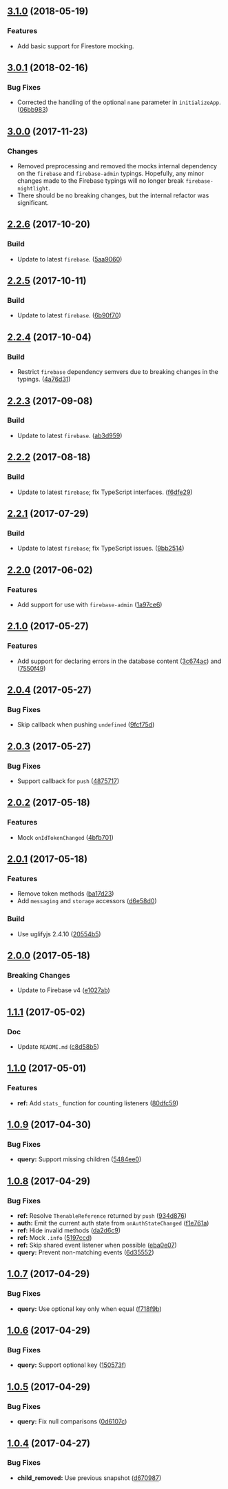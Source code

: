 <a name="3.1.0"></a>
## [3.1.0](https://github.com/cartant/firebase-nightlight/compare/v3.0.1...v3.1.0) (2018-05-19)

### Features

* Add basic support for Firestore mocking.

<a name="3.0.1"></a>
## [3.0.1](https://github.com/cartant/firebase-nightlight/compare/v3.0.0...v3.0.1) (2018-02-16)

### Bug Fixes

* Corrected the handling of the optional `name` parameter in `initializeApp`. ([06bb983](https://github.com/cartant/firebase-nightlight/commit/06bb983))

<a name="3.0.0"></a>
## [3.0.0](https://github.com/cartant/firebase-nightlight/compare/v2.2.6...v3.0.0) (2017-11-23)

### Changes

* Removed preprocessing and removed the mocks internal dependency on the `firebase` and `firebase-admin` typings. Hopefully, any minor changes made to the Firebase typings will no longer break `firebase-nightlight`.
* There should be no breaking changes, but the internal refactor was significant.

<a name="2.2.6"></a>
## [2.2.6](https://github.com/cartant/firebase-nightlight/compare/v2.2.5...v2.2.6) (2017-10-20)

### Build

* Update to latest `firebase`. ([5aa9060](https://github.com/cartant/firebase-nightlight/commit/5aa9060))

<a name="2.2.5"></a>
## [2.2.5](https://github.com/cartant/firebase-nightlight/compare/v2.2.4...v2.2.5) (2017-10-11)

### Build

* Update to latest `firebase`. ([6b90f70](https://github.com/cartant/firebase-nightlight/commit/6b90f70))

<a name="2.2.4"></a>
## [2.2.4](https://github.com/cartant/firebase-nightlight/compare/v2.2.3...v2.2.4) (2017-10-04)

### Build

* Restrict `firebase` dependency semvers due to breaking changes in the typings. ([4a76d31](https://github.com/cartant/firebase-nightlight/commit/4a76d31))

<a name="2.2.3"></a>
## [2.2.3](https://github.com/cartant/firebase-nightlight/compare/v2.2.2...v2.2.3) (2017-09-08)

### Build

* Update to latest `firebase`. ([ab3d959](https://github.com/cartant/firebase-nightlight/commit/ab3d959))

<a name="2.2.2"></a>
## [2.2.2](https://github.com/cartant/firebase-nightlight/compare/v2.2.1...v2.2.2) (2017-08-18)

### Build

* Update to latest `firebase`; fix TypeScript interfaces. ([f6dfe29](https://github.com/cartant/firebase-nightlight/commit/f6dfe29))

<a name="2.2.1"></a>
## [2.2.1](https://github.com/cartant/firebase-nightlight/compare/v2.2.0...v2.2.1) (2017-07-29)

### Build

* Update to latest `firebase`; fix TypeScript issues. ([9bb2514](https://github.com/cartant/firebase-nightlight/commit/9bb2514))

<a name="2.2.0"></a>
## [2.2.0](https://github.com/cartant/firebase-nightlight/compare/v2.1.0...v2.2.0) (2017-06-02)

### Features

* Add support for use with `firebase-admin` ([1a97ce6](https://github.com/cartant/firebase-nightlight/commit/1a97ce6))

<a name="2.1.0"></a>
## [2.1.0](https://github.com/cartant/firebase-nightlight/compare/v2.0.4...v2.1.0) (2017-05-27)

### Features

* Add support for declaring errors in the database content ([3c674ac](https://github.com/cartant/firebase-nightlight/commit/3c674ac)) and ([7550f49](https://github.com/cartant/firebase-nightlight/commit/7550f49))

<a name="2.0.4"></a>
## [2.0.4](https://github.com/cartant/firebase-nightlight/compare/v2.0.3...v2.0.4) (2017-05-27)

### Bug Fixes

* Skip callback when pushing `undefined` ([9fcf75d](https://github.com/cartant/firebase-nightlight/commit/9fcf75d))

<a name="2.0.3"></a>
## [2.0.3](https://github.com/cartant/firebase-nightlight/compare/v2.0.2...v2.0.3) (2017-05-27)

### Bug Fixes

* Support callback for `push` ([4875717](https://github.com/cartant/firebase-nightlight/commit/4875717))

<a name="2.0.2"></a>
## [2.0.2](https://github.com/cartant/firebase-nightlight/compare/v2.0.1...v2.0.2) (2017-05-18)

### Features

* Mock `onIdTokenChanged` ([4bfb701](https://github.com/cartant/firebase-nightlight/commit/4bfb701))

<a name="2.0.1"></a>
## [2.0.1](https://github.com/cartant/firebase-nightlight/compare/v2.0.0...v2.0.1) (2017-05-18)

### Features

* Remove token methods ([ba17d23](https://github.com/cartant/firebase-nightlight/commit/ba17d23))
* Add `messaging` and `storage` accessors ([d6e58d0](https://github.com/cartant/firebase-nightlight/commit/d6e58d0))

### Build

* Use uglifyjs 2.4.10 ([20554b5](https://github.com/cartant/firebase-nightlight/commit/20554b5))

<a name="2.0.0"></a>
## [2.0.0](https://github.com/cartant/firebase-nightlight/compare/v1.1.1...v2.0.0) (2017-05-18)

### Breaking Changes

* Update to Firebase v4 ([e1027ab](https://github.com/cartant/firebase-nightlight/commit/e1027ab))

<a name="1.1.1"></a>
## [1.1.1](https://github.com/cartant/firebase-nightlight/compare/v1.1.0...v1.1.1) (2017-05-02)

### Doc

* Update `README.md` ([c8d58b5](https://github.com/cartant/firebase-nightlight/commit/c8d58b5))

<a name="1.1.0"></a>
## [1.1.0](https://github.com/cartant/firebase-nightlight/compare/v1.0.9...v1.1.0) (2017-05-01)

### Features

* **ref:** Add `stats_` function for counting listeners ([80dfc59](https://github.com/cartant/firebase-nightlight/commit/80dfc59))

<a name="1.0.9"></a>
## [1.0.9](https://github.com/cartant/firebase-nightlight/compare/v1.0.8...v1.0.9) (2017-04-30)

### Bug Fixes

* **query:** Support missing children ([5484ee0](https://github.com/cartant/firebase-nightlight/commit/5484ee0))

<a name="1.0.8"></a>
## [1.0.8](https://github.com/cartant/firebase-nightlight/compare/v1.0.7...v1.0.8) (2017-04-29)

### Bug Fixes

* **ref:** Resolve `ThenableReference` returned by `push` ([934d876](https://github.com/cartant/firebase-nightlight/commit/934d876))
* **auth:** Emit the current auth state from `onAuthStateChanged` ([f1e761a](https://github.com/cartant/firebase-nightlight/commit/f1e761a))
* **ref:** Hide invalid methods ([da2d6c9](https://github.com/cartant/firebase-nightlight/commit/da2d6c9))
* **ref:** Mock `.info` ([5197ccd](https://github.com/cartant/firebase-nightlight/commit/5197ccd))
* **ref:** Skip shared event listener when possible ([eba0e07](https://github.com/cartant/firebase-nightlight/commit/eba0e07))
* **query:** Prevent non-matching events ([6d35552](https://github.com/cartant/firebase-nightlight/commit/6d35552))

<a name="1.0.7"></a>
## [1.0.7](https://github.com/cartant/firebase-nightlight/compare/v1.0.6...v1.0.7) (2017-04-29)

### Bug Fixes

* **query:** Use optional key only when equal ([f718f9b](https://github.com/cartant/firebase-nightlight/commit/f718f9b))

<a name="1.0.6"></a>
## [1.0.6](https://github.com/cartant/firebase-nightlight/compare/v1.0.5...v1.0.6) (2017-04-29)

### Bug Fixes

* **query:** Support optional key ([150573f](https://github.com/cartant/firebase-nightlight/commit/150573f))

<a name="1.0.5"></a>
## [1.0.5](https://github.com/cartant/firebase-nightlight/compare/v1.0.4...v1.0.5) (2017-04-29)

### Bug Fixes

* **query:** Fix null comparisons ([0d6107c](https://github.com/cartant/firebase-nightlight/commit/0d6107c))

<a name="1.0.4"></a>
## [1.0.4](https://github.com/cartant/firebase-nightlight/compare/v1.0.0...v1.0.4) (2017-04-27)

### Bug Fixes

* **child_removed:** Use previous snapshot ([d670987](https://github.com/cartant/firebase-nightlight/commit/d670987))